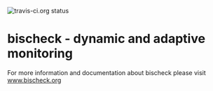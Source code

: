 ![travis-ci.org status](https://travis-ci.org/thenodon/bischeck.svg?branch=master)

# bischeck - dynamic and adaptive monitoring
For more information and documentation about bischeck please visit www.bischeck.org
